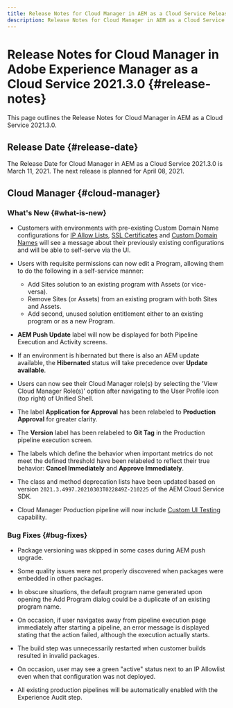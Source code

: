 ```yaml
---
title: Release Notes for Cloud Manager in AEM as a Cloud Service Release 2021.3.0
description: Release Notes for Cloud Manager in AEM as a Cloud Service Release 2021.3.0
---
```


# Release Notes for Cloud Manager in Adobe Experience Manager as a Cloud Service 2021.3.0 {#release-notes}

This page outlines the Release Notes for Cloud Manager in AEM as a Cloud Service 2021.3.0.

## Release Date {#release-date}

The Release Date for Cloud Manager in AEM as a Cloud Service 2021.3.0 is March 11, 2021.
The next release is planned for April 08, 2021.

## Cloud Manager {#cloud-manager}

### What's New {#what-is-new}

* Customers with environments with pre-existing Custom Domain Name configurations for [IP Allow Lists](/help/implementing/cloud-manager/ip-allow-lists/check-ip-allow-list-status.md#pre-existing-cdn), [SSL Certificates](/help/implementing/cloud-manager/managing-ssl-certifications/check-status-ssl-certificate.md#pre-existing-cdn) and [Custom Domain Names](/help/implementing/cloud-manager/custom-domain-names/check-domain-name-status.md#pre-existing-cdn) will see a message about their previously existing configurations and will be able to self-serve via the UI. 

* Users with requisite permissions can now edit a Program, allowing them to do the following in a self-service manner: 
   * Add Sites solution to an existing program with Assets (or vice-versa).
   * Remove Sites (or Assets) from an existing program with both Sites and Assets.
   * Add second, unused solution entitlement either to an existing program or as a new Program.

* **AEM Push Update** label will now be displayed for both Pipeline Execution and Activity screens.

*  If an environment is hibernated but there is also an AEM update available, the **Hibernated** status will take precedence over **Update available**.

* Users can now see their Cloud Manager role(s) by selecting the 'View Cloud Manager Role(s)' option after navigating to the User Profile icon (top right) of Unified Shell. 

* The label **Application for Approval** has been relabeled to **Production Approval** for greater clarity.

* The **Version** label has been relabeled to **Git Tag** in the Production pipeline execution screen.

* The labels which define the behavior when important metrics do not meet the defined threshold have been relabeled to reflect their true behavior: **Cancel Immediately** and **Approve Immediately**.

* The class and method deprecation lists have been updated based on version `2021.3.4997.20210303T022849Z-210225` of the AEM Cloud Service SDK.

* Cloud Manager Production pipeline will now include [Custom UI Testing](/help/implementing/cloud-manager/functional-testing.md#custom-ui-testing) capability.

### Bug Fixes  {#bug-fixes}

* Package versioning was skipped in some cases during AEM push upgrade.

* Some quality issues were not properly discovered when packages were embedded in other packages.

* In obscure situations, the default program name generated upon opening the Add Program dialog could be a duplicate of an existing program name. 

* On occasion, if user navigates away from pipeline execution page immediately after starting a pipeline, an error message is displayed stating that the action failed, although the execution actually starts.

* The build step was unnecessarily restarted when customer builds resulted in invalid packages.

* On occasion, user may see a green "active" status next to an IP Allowlist even when that configuration was not deployed.

* All existing production pipelines will be automatically enabled with the Experience Audit step.